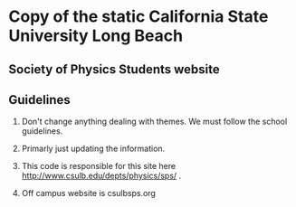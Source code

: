 Copy of the static California State University Long Beach
==============================================================================================

Society of Physics Students website
-----------------------------------


Guidelines
----------


1. Don't change anything dealing with themes.  We must follow the school guidelines.

2. Primarly just updating the information.

3. This code is responsible for this site here http://www.csulb.edu/depts/physics/sps/ .

4. Off campus website is csulbsps.org
